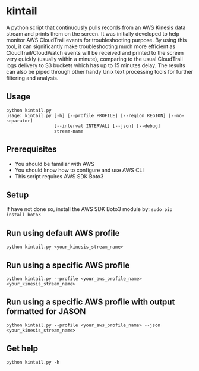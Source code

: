 # kintail

A python script that continuously pulls records from an AWS Kinesis data stream and prints them on the screen. It was initially developed to help monitor AWS CloudTrail events for troubleshooting purpose. By using this tool, it can significantly make troubleshooting much more efficient as CloudTrail/CloudWatch events will be received and printed to the screen very quickly (usually within a minute), comparing to the usual CloudTrail logs delivery to S3 buckets which has up to 15 minutes delay. The results can also be piped through other handy Unix text processing tools for further filtering and analysis.

## Usage
    python kintail.py
    usage: kintail.py [-h] [--profile PROFILE] [--region REGION] [--no-separator]
                      [--interval INTERVAL] [--json] [--debug]
                      stream-name

## Prerequisites
- You should be familiar with AWS
- You should know how to configure and use AWS CLI
- This script requires AWS SDK Boto3

## Setup
If have not done so, install the AWS SDK Boto3 module by:
`sudo pip install boto3`

## Run using default AWS profile
`python kintail.py <your_kinesis_stream_name>`

## Run using a specific AWS profile
`python kintail.py --profile <your_aws_profile_name> <your_kinesis_stream_name>`

## Run using a specific AWS profile with output formatted for JASON
`python kintail.py --profile <your_aws_profile_name> --json <your_kinesis_stream_name>`

## Get help
`python kintail.py -h`
